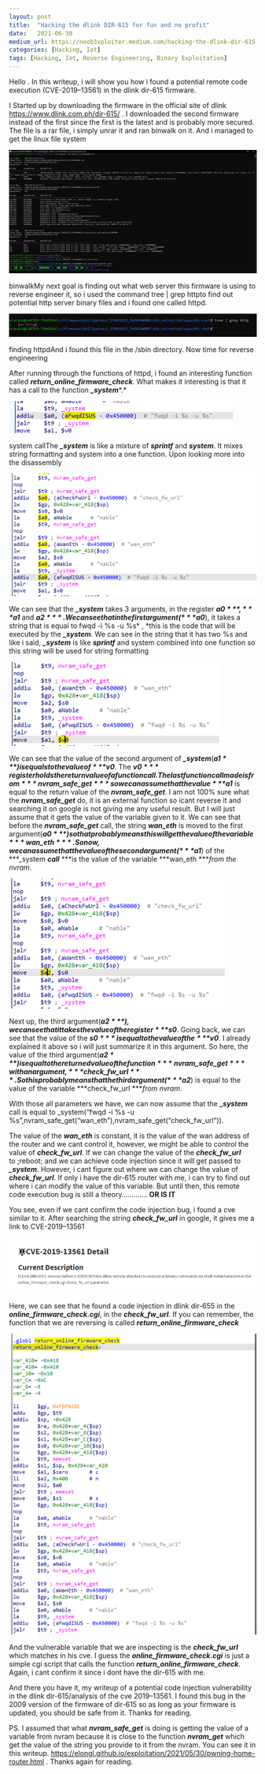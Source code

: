```yaml
---
layout:	post
title:	"Hacking the dlink DIR-615 for fun and no profit"
date:	2021-06-30
medium_url: https://noob3xploiter.medium.com/hacking-the-dlink-dir-615-for-fun-and-no-profit-a2f1689f9920
categories: [Hacking, Iot]
tags: [Hacking, Iot, Reverse Engineering, Binary Exploitation]
---
```


  Hello . In this writeup, i will show you how i found a potential remote code execution (CVE-2019–13561) in the dlink dir-615 firmware.

I Started up by downloading the firmware in the official site of dlink <https://www.dlink.com.ph/dir-615/> . I downloaded the second firmware instead of the first since the first is the latest and is probably more secured. The file is a rar file, i simply unrar it and ran binwalk on it. And i managed to get the linux file system

![](/img/1*Lw9M0ouKQi6pBlPFQ9npJg.png)

binwalkMy next goal is finding out what web server this firmware is using to reverse engineer it, so i used the command tree | grep httpto find out potential http server binary files and i found one called httpd.

![](/img/1*0nSTmLSG-hVkckw6CtZcJg.png)

finding httpdAnd i found this file in the /sbin directory. Now time for reverse engineering

After running through the functions of httpd, i found an interesting function called ***return\_online\_firmware\_check***. What makes it interesting is that it has a call to the function ***\_system****.*

![](/img/1*_sjmw8xp-28vy-rZpAGmIA.png)

system callThe ***\_system*** is like a mixture of ***sprintf*** and ***system***. It mixes string formatting and system into a one function. Upon looking more into the disassembly

![](/img/1*y9pQ57iPHkoTXCkCystx7A.png)

We can see that the ***\_system*** takes 3 arguments, in the register ***$a0***, ***$a1*** and ***$a2***. We can see that in the first argument(***$a0***), it takes a string that is equal to fwqd -i %s -u %s* , *this is the code that will be executed by the ***\_system***. We can see in the string that it has two %s and like i said, ***\_system*** is like ***sprintf*** and system combined into one function so this string will be used for string formatting

![](/img/1*LMIaOexTGt0GDCgo68lN_A.png)

We can see that the value of the second argument of ***\_system***(***$a1***) is equals to the value of ***$v0***. The ***$v0*** register holds the return value of a function call. The last function call made is from ***nvram\_safe\_get*** so we can assume that the value ***$a1*** is equal to the return value of the ***nvram\_safe\_get***. I am not 100% sure what the ***nvram\_safe\_get*** do, it is an external function so icant reverse it and searching it on google is not giving me any useful result. But I will just assume that it gets the value of the variable given to it. We can see that before the ***nvram\_safe\_get*** call, the string ***wan\_eth*** is moved to the first argument(***$a0***) so that probably means this will get the value of the variable ***wan\_eth***. So now, we can assume that the value of the second argument(***$a1***) of the ***\_system ***call*** ***is the value of the variable ***wan\_eth ****from the nvram*.

![](/img/1*Luo3klWcFylEYwoCgf1_fQ.png)

Next up, the third argument(***$a2***), we can see that it takes the value of the register ***$s0***. Going back, we can see that the value of the ***$s0*** is equal to the value of the ***$v0***. I already explained it above so i will just summarize it in this argument. So here, the value of the third argument(***$a2***) is equal to the returned value of the function ***nvram\_safe\_get*** with an argument, ***check\_fw\_url***. So this probably means that the third argument(***$a2***) is equal to the value of the variable ***check\_fw\_url ****from nvram*.

With those all parameters we have, we can now assume that the ***\_system*** call is equal to \_system(“fwqd -i %s -u %s”,nvram\_safe\_get(“wan\_eth”),nvram\_safe\_get(“check\_fw\_url”)).

The value of the ***wan\_eth*** is constant, it is the value of the wan address of the router and we cant control it, however, we might be able to control the value of ***check\_fw\_url***. If we can change the value of the ***check\_fw\_url*** to ;reboot; and we can achieve code injection since it will get passed to ***\_system***. However, i cant figure out where we can change the value of ***check\_fw\_url***. If only i have the dir-615 router with me, i can try to find out where i can modify the value of this variable. But until then, this remote code execution bug is still a theory…………. **OR IS IT**

You see, even if we cant confirm the code injection bug, i found a cve similar to it. After searching the string ***check\_fw\_url*** in google, it gives me a link to CVE-2019–13561

![](/img/1*d4aSORNVndZe05g-gnO8Cg.png)

Here, we can see that he found a code injection in dlink dir-655 in the ***online\_firmware\_check.cgi***, in the ***check\_fw\_url***. If you can remember, the function that we are reversing is called ***return\_online\_firmware\_check***

![](/img/1*43qVkwvxJD3ENacitS5TOA.png)

And the vulnerable variable that we are inspecting is the ***check\_fw\_url*** which matches in his cve. I guess the ***online\_firmware\_check.cgi*** is just a simple cgi script that calls the function ***return\_online\_firmware\_check***. Again, i cant confirm it since i dont have the dir-615 with me.

And there you have it, my writeup of a potential code injection vulnerability in the dlink dir-615/analysis of the cve 2019–13561. I found this bug in the 2009 version of the firmware of dir-615 so as long as your firmware is updated, you should be safe from it. Thanks for reading.

PS. I assumed that what ***nvram\_safe\_get*** is doing is getting the value of a variable from nvram because it is close to the function ***nvram\_get*** which get the value of the string you provide to it from the nvram. You can see it in this writeup. <https://elongl.github.io/exploitation/2021/05/30/pwning-home-router.html> . Thanks again for reading.


  
